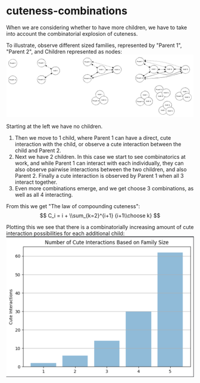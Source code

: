 # cuteness-combinations

When we are considering whether to have more children, we have to take into account the combinatorial explosion of cuteness.

To illustrate, observe different sized families, represented by "Parent 1", "Parent 2", and Children represented as nodes:
![alt text](https://github.com/Eochs/cuteness-combinations/blob/main/combinatorics-drawing.png?raw=true)

Starting at the left we have no children. 
1. Then we move to 1 child, where Parent 1 can have a direct, cute interaction with the child, or observe a cute interaction between the child and Parent 2. 
2. Next we have 2 children. In this case we start to see combinatorics at work, and while Parent 1 can interact with each individually, they can also observe pairwise interactions between the two children, and also Parent 2. Finally a cute interaction is observed by Parent 1 when all 3 interact together.
3. Even more combinations emerge, and we get choose 3 combinations, as well as all 4 interacting. 

From this we get "The law of compounding cuteness": $$ C_i = i + \\sum_{k=2}^{i+1} {i+1\\choose k} $$

Plotting this we see that there is a combinatorially increasing amount of cute interaction possibilities for each additional child:
![alt text](https://github.com/Eochs/cuteness-combinations/blob/main/cuteness-graph.png?raw=true)
